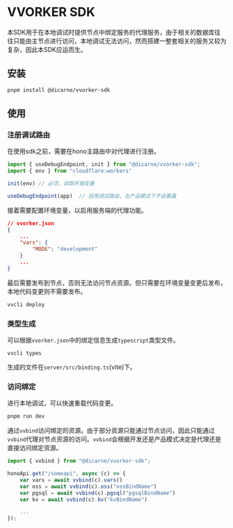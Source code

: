 # VVORKER SDK

本SDK用于在本地调试时提供节点中绑定服务的代理服务，由于相关的数据库往往只能由主节点进行访问，本地调试无法访问，然而搭建一整套相关的服务又较为复杂，因此本SDK应运而生。

## 安装

```bash
pnpm install @dicarne/vvorker-sdk
```

## 使用


### 注册调试路由
在使用sdk之前，需要在hono主路由中对代理进行注册。

```typescript
import { useDebugEndpoint, init } from "@dicarne/vvorker-sdk";
import { env } from "cloudflare:workers"

init(env) // 必须，读取环境变量

useDebugEndpoint(app)  // 启用调试路由，在产品模式下不会暴露
```

接着需要配置环境变量，以启用服务端的代理功能。
```json
// vvorker.json
{
    ...
    "vars": {
        "MODE": "development"
    }
    ...
}

```

最后需要发布到节点，否则无法访问节点资源。但只需要在环境变量变更后发布，本地代码变更则不需要发布。
```bash
vvcli deploy
```

### 类型生成
可以根据`vvorker.json`中的绑定信息生成`typescript`类型文件。
```
vvcli types
```
生成的文件在`server/src/binding.ts`(vite)下。

### 访问绑定

进行本地调试，可以快速重载代码变更。
```bash
pnpm run dev
```

通过`vvbind`访问绑定的资源。由于部分资源只能通过节点访问，因此只能通过`vvbind`代理对节点资源的访问。`vvbind`会根据开发还是产品模式决定是代理还是直接访问绑定资源。

```typescript
import { vvbind } from "@dicarne/vvorker-sdk";

honoApi.get("/someapi", async (c) => {
    var vars = await vvbind(c).vars()
    var oss = await vvbind(c).oss("ossBindName")
    var pgsql = await vvbind(c).pgsql("pgsqlBindName")
    var kv = await vvbind(c).kv("kvBindName")

    ...
});
```